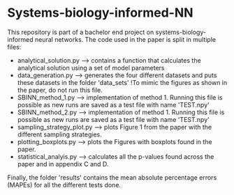 # Systems-biology-informed-NN

This repository is part of a bachelor end project on systems-biology-informed neural networks. The code used in the paper is split in multiple files:
- analytical_solution.py --> contains a function that calculates the analytical solution using a set of model parameters
- data_generation.py --> generates the four different datasets and puts these datasets in the folder 'data_sets' !To mimic 
  the figures as shown in the paper, do not run this file. 
- SBINN_method_1.py --> implementation of method 1. Running this file is possible as new runs are saved as a test file with name 'TEST.npy'
- SBINN_method_2.py --> implementation of method 1. Running this file is possible as new runs are saved as a test file with name 'TEST.npy'
- sampling_strategy_plot.py --> plots Figure 1 from the paper with the different sampling strategies. 
- plotting_boxplots.py --> plots the Figures with boxplots found in the paper.
- statistical_analyis.py --> calculates all the p-values found across the paper and in appendix C and D. 

Finally, the folder 'results' contains the mean absolute percentage errors (MAPEs) for all the different tests done. 
